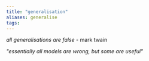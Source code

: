 ```yaml
---
title: "generalisation"
aliases: generalise
tags: 
---
```


*all generalisations are false* - mark twain

*"essentially all models are wrong, but some are useful"*


